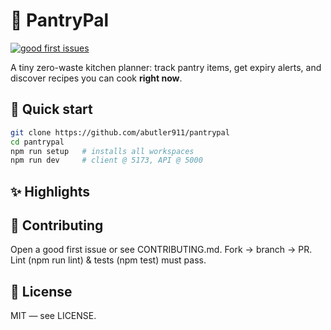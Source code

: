 # 🥫 PantryPal

[![good first issues](https://img.shields.io/github/issues/abutler911/pantrypal/good%20first%20issue?label=good%20first%20issues&style=flat-square)](https://github.com/abutler911/pantrypal/issues?q=is%3Aissue+is%3Aopen+label%3A%22good+first+issue%22)

A tiny zero-waste kitchen planner: track pantry items, get expiry alerts, and discover recipes you can cook **right now**.

## 🚀 Quick start

```bash
git clone https://github.com/abutler911/pantrypal
cd pantrypal
npm run setup   # installs all workspaces
npm run dev     # client @ 5173, API @ 5000
```

## ✨ Highlights

## 🤝 Contributing

Open a good first issue or see CONTRIBUTING.md. Fork → branch → PR.
Lint (npm run lint) & tests (npm test) must pass.

## 📄 License

MIT — see LICENSE.
